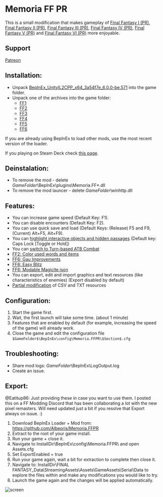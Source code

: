 # Memoria FF PR
This is a small modification that makes gameplay of [Final Fantasy I (PR)](https://store.steampowered.com/app/1173770/FINAL_FANTASY/), [Final Fantasy II (PR)](https://store.steampowered.com/app/1173780/FINAL_FANTASY_II/), [Final Fantasy III (PR)](https://store.steampowered.com/app/1173790/FINAL_FANTASY_III/), [Final Fantasy IV (PR)](https://store.steampowered.com/app/1173800/FINAL_FANTASY_IV/), [Final Fantasy V (PR)](https://store.steampowered.com/app/1173810/FINAL_FANTASY_V/) and [Final Fantasy VI (PR)](https://store.steampowered.com/app/1173820/FINAL_FANTASY_VI/) more enjoyable. 

## Support
[Patreon](https://www.patreon.com/Albeoris?fan_landing=true)

## Installation:
- Unpack [BepInEx_UnityIL2CPP_x64_3a54f7e_6.0.0-be.571](https://github.com/Albeoris/Memoria.FFPR/releases/download/v2022.07.16/BepInEx_UnityIL2CPP_x64_3a54f7e_6.0.0-be.571.zip) into the game folder.
- Unpack one of the archives into the game folder:
    - [FF1](https://github.com/Albeoris/Memoria.FFPR/releases/download/v2024.05.02/FF1_v2024.05.02.zip)
    - [FF2](https://github.com/Albeoris/Memoria.FFPR/releases/download/v2024.05.02/FF2_v2024.05.02.zip)
    - [FF3](https://github.com/Albeoris/Memoria.FFPR/releases/download/v2024.05.02/FF3_v2024.05.02.zip)
    - [FF4](https://github.com/Albeoris/Memoria.FFPR/releases/download/v2024.05.02/FF4_v2024.05.02.zip)
    - [FF5](https://github.com/Albeoris/Memoria.FFPR/releases/download/v2024.05.02/FF5_v2024.05.02.zip)
    - [FF6](https://github.com/Albeoris/Memoria.FFPR/releases/download/v2024.05.02/FF6_v2024.05.02.zip)

If you are already using BepInEx to load other mods, use the most recent version of the loader.

If you playing on Steam Deck check [this page](https://github.com/Albeoris/Memoria.FFPR/wiki/Steam-Deck).

## Deinstalation:
- To remove the mod - delete $GameFolder$\BepInEx\plugins\Memoria.FF*.dll
- To remove the mod launcer - delete $GameFolder$\winhttp.dll

## Features:

- You can increase game speed (Default Key: F1).
- You can disable encounters (Default Key: F2).
- You can use quick save and load (Default Keys: (Release) F5 and F9, (Current) Alt+F5, Alt+F9).
- You can [highlight interactive objects and hidden passages](https://github.com/Albeoris/Memoria.FFPR/wiki/Features-Highlighting) (Default key: Caps Lock [Toggle or Hold])
- You can [switch to Turn-based ATB Combat](https://github.com/Albeoris/Memoria.FFPR/wiki/Features-Turn-based-ATB-Combat)
- [FF2: Color used words and items](https://github.com/Albeoris/Memoria.FFPR/wiki/Features-FF2-Color-Secret-Words-and-Key-Items)
- [FF6: Gau Improvements](https://github.com/Albeoris/Memoria.FFPR/wiki/Features-FF2-Gau-Improvements)
- [FF6: Easy Blitz](https://github.com/Albeoris/Memoria.FFPR/wiki/Features-FF2-Easy-Blitz)
- [FF6: Modable Magicite.json](https://github.com/Albeoris/Memoria.FFPR/issues/27#issuecomment-1186271402)
- You can export, edit and import graphics and text resources (like characteristics of enemies) (Export disabled by default)
- [Partial modification](https://github.com/Albeoris/Memoria.FFPR/wiki/Features-Mods) of CSV and TXT resources

## Configuration:

1. Start the game first.
2. Wait, the first launch will take some time. (about 1 minute)
3. Features that are enabled by default (for example, increasing the speed of the game) will already work.
4. Close the game and edit the configuration file `$GameFolder$\BepInEx\config\Memoria.FFPR\$Section$.cfg`

## Troubleshooting:

- Share mod logs: $GameFolder$\BepInEx\LogOutput.log
- Create an issue.

## Export:

@Eatitup86:
Just providing these in case you want to use them. I posted this on a FF Modding Discord that has been collaborating a lot with the new pixel remasters. Will need updated just a bit if you resolve that Export always on issue. :)

1. Download BepInEx Loader + Mod from: https://github.com/Albeoris/Memoria.FFPR
2. Extract to the root of your game install.
3. Run your game + close it.
4. Navigate to InstallDir\BepInEx\config\Memoria.FFPR\ and open Assets.cfg
5. Set ExportEnabled = true
6. Run your game again, wait a bit for extraction to complete then close it.
7. Navigate to: InstallDir\FINAL FANTASY_Data\StreamingAssets\Assets\GameAssets\Serial\Data to explore the files within and make any modifications you would like to try.
8. Launch the game again and the changes will be applied automatically.


![screen](https://i.imgur.com/1IrVylI.png)
